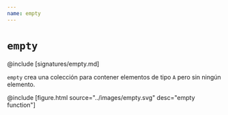 ```yaml
---
name: empty
---
```


# `empty`

@include [signatures/empty.md]

`empty` crea una colección para contener elementos de tipo `A` pero sin ningún elemento.

@include [figure.html source="../images/empty.svg" desc="empty function"]
